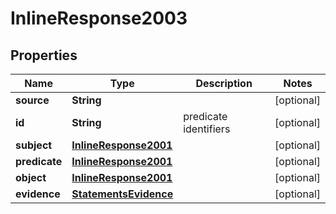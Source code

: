 
# InlineResponse2003

## Properties
Name | Type | Description | Notes
------------ | ------------- | ------------- | -------------
**source** | **String** |  |  [optional]
**id** | **String** | predicate identifiers |  [optional]
**subject** | [**InlineResponse2001**](InlineResponse2001.md) |  |  [optional]
**predicate** | [**InlineResponse2001**](InlineResponse2001.md) |  |  [optional]
**object** | [**InlineResponse2001**](InlineResponse2001.md) |  |  [optional]
**evidence** | [**StatementsEvidence**](StatementsEvidence.md) |  |  [optional]



